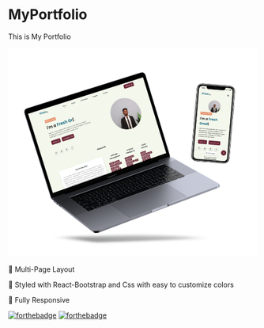 # MyPortfolio
This is My Portfolio

<img style="align-content: center;" alt="Demo" src="assets/images/previewweb.png">


📖 Multi-Page Layout

🎨 Styled with React-Bootstrap and Css with easy to customize colors

📱 Fully Responsive 

[![forthebadge](https://forthebadge.com/images/badges/made-with-javascript.svg)](https://forthebadge.com)
[![forthebadge](https://forthebadge.com/images/badges/made-with-html_css.svg)](https://forthebadge.com)
